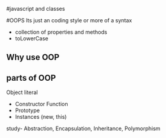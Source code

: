 #javascript and classes

#OOPS Its just an coding style or more of a syntax

- collection of properties and methods
- toLowerCase

## Why use OOP

## parts of OOP

Object literal
- Constructor Function
- Prototype
- Instances (new, this)

study- Abstraction, Encapsulation, Inheritance, Polymorphism
